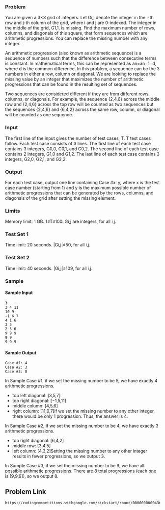 ### Problem
You are given a 3×3 grid of integers. Let Gi,j denote the integer in the i-th row and j-th column of the grid, where i and j are 0-indexed. The integer in the middle of the grid, G1,1, is missing. Find the maximum number of rows, columns, and diagonals of this square, that form sequences which are arithmetic progressions. You can replace the missing number with any integer.

An arithmetic progression (also known as arithmetic sequence) is a sequence of numbers such that the difference between consecutive terms is constant. In mathematical terms, this can be represented as an=an−1+d, where d is the common difference. In this problem, a sequence can be the 3 numbers in either a row, column or diagonal. We are looking to replace the missing value by an integer that maximizes the number of arithmetic progressions that can be found in the resulting set of sequences.

Two sequences are considered different if they are from different rows, columns, or diagonals. For example, the sequence {2,4,6} across the middle row and {2,4,6} across the top row will be counted as two sequences but the sequences {2,4,6} and {6,4,2} across the same row, column, or diagonal will be counted as one sequence.

### Input
The first line of the input gives the number of test cases, T. T test cases follow.
Each test case consists of 3 lines.
The first line of each test case contains 3 integers, G0,0, G0,1, and G0,2.
The second line of each test case contains 2 integers, G1,0 and G1,2.
The last line of each test case contains 3 integers, G2,0, G2,1, and G2,2.
### Output
For each test case, output one line containing Case #x: y, where x is the test case number (starting from 1) and y is the maximum possible number of arithmetic progressions that can be generated by the rows, columns, and diagonals of the grid after setting the missing element.

### Limits
Memory limit: 1 GB.
1≤T≤100.
Gi,j are integers, for all i,j.

### Test Set 1
Time limit: 20 seconds.
|Gi,j|≤50, for all i,j.
### Test Set 2
Time limit: 40 seconds.
|Gi,j|≤109, for all i,j.
### Sample
#### Sample Input

    3
    3 4 11
    10 9
    -1 6 7
    4 1 6
    3 5
    2 5 6
    9 9 9
    9 9
    9 9 9
#### Sample Output

    Case #1: 4
    Case #2: 3
    Case #3: 8
In Sample Case #1, if we set the missing number to be 5, we have exactly 4 arithmetic progressions.

- top left diagonal: [3,5,7]
- top right diagonal: [−1,5,11]
- middle column: [4,5,6]
- right column: [11,9,7]If we set the missing number to any other integer, there   would be only 1 progression. Thus, the answer is 4.

In Sample Case #2, if we set the missing number to be 4, we have exactly 3 arithmetic progressions.

- top right diagonal: [6,4,2]
- middle row: [3,4,5]
- left column: [4,3,2]Setting the missing number to any other integer results in fewer progressions, so we output 3.

In Sample Case #3, if we set the missing number to be 9, we have all possible arithmetic progressions. There are 8 total progressions (each one is [9,9,9]), so we output 8.

## Problem Link
	https://codingcompetitions.withgoogle.com/kickstart/round/00000000004361e3/000000000082b813
